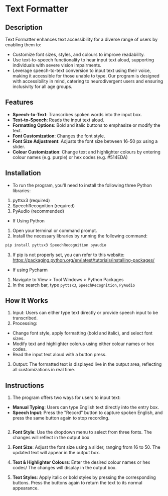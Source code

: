 # Text Formatter

## Description
Text Formatter enhances text accessibility for a diverse range of users by enabling them to:
* Customize font sizes, styles, and colours to improve readability.
* Use text-to-speech functionality to hear input text aloud, supporting individuals with severe vision impairments.
* Leverage speech-to-text conversion to input text using their voice, making it accessible for those unable to type.
Our program is designed with accessibility in mind, catering to neurodivergent users and ensuring inclusivity for all age groups.

## Features
* **Speech-to-Text**: Transcribes spoken words into the input box.
* **Text-to-Speech**: Reads the input text aloud.
* **Formatting Options**: Bold and italic buttons to emphasize or modify the text.
* **Font Customization**: Changes the font style.
* **Font Size Adjustment**: Adjusts the font size between 16-50 px using a slider.
* **Colour Customization**: Change text and highlighter colours by entering colour names (e.g. purple) or hex codes (e.g. #514EDA)

## Installation
* To run the program, you'll need to install the following three Python libraries:
1. pyttsx3 (required)
2. SpeechRecognition (required)
3. PyAudio (recommended)
* If Using Python
1. Open your terminal or command prompt.
2. Install the necessary libraries by running the following command:
  ```python
  pip install pyttsx3 SpeechRecognition pyaudio
  ```
3. If pip is not properly set, you can refer to this website: https://packaging.python.org/en/latest/tutorials/installing-packages/ 
* If using Pycharm
1. Navigate to View > Tool Windows > Python Packages
2. In the search bar, type <code>pyttsx3</code>, <code>SpeechRecognition</code>, <code>PyAudio</code>

## How It Works
1. Input: Users can either type text directly or provide speech input to be transcribed.
2. Processing:
* Change font style, apply formatting (bold and italic), and select font sizes.
* Modify text and highlighter colorus using either colour names or hex codes.
* Read the input text aloud with a button press.
3. Output: The formatted text is displayed live in the output area, reflecting all customizations in real time.

## Instructions
1. The program offers two ways for users to input text:
* **Manual Typing**: Users can type English text directly into the entry box.
* **Speech Input**: Press the "Record" button to capture spoken English, and press the same button again to stop recording.
  <p align="center">
    <img src="https://i.imghippo.com/files/ZaY6259Ac.png" alt="" border="0">
  </p>  
2. **Font Style**: Use the dropdown menu to select from three fonts. The changes will reflect in the output box

3. **Font Size**: Adjust the font size using a slider, ranging from 16 to 50. The updated text will appear in the output box.

4. **Text & Highlighter Colours**: Enter the desired colour names or hex codes/ The changes will display in the output box.

5. **Text Styles**: Apply italic or bold styles by pressing the corresponding buttons. Press the buttons again to return the text to its normal appearance.






